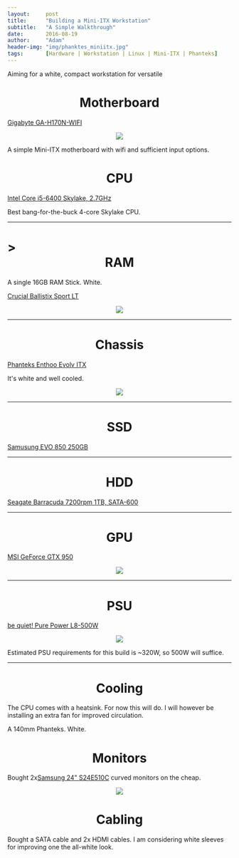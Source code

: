 ```yaml
---
layout:     post
title:      "Building a Mini-ITX Workstation"
subtitle:   "A Simple Walkthrough"
date:       2016-08-19
author:     "Adam"
header-img: "img/phanktes_miniitx.jpg"
tags:		[Hardware | Workstation | Linux | Mini-ITX | Phanteks]
---
```

Aiming for a white, compact workstation for versatile 

<h1><center>Motherboard</center></h1>

[Gigabyte GA-H170N-WIFI](https://www.komplett.dk/product/890451/hardware/bundkort/intel-socket/gigabyte-ga-h170n-wifi-socket-1151)

<center><img src="https://www.scan.co.uk/images/products/2619174-b.jpg"></center>

A simple Mini-ITX motherboard with wifi and sufficient input options.

<h1><center>CPU</center></h1>

[Intel Core i5-6400 Skylake, 2.7GHz](https://www.proshop.dk/CPU/Intel-Core-i5-6400-Skylake-CPU-27-GHz-Intel-LGA1151-4-kerner-Intel-Boxed/2493456)

Best bang-for-the-buck 4-core Skylake CPU.

<hr>

<h1>><center>RAM</center></h1>

A single 16GB RAM Stick. White.

[Crucial Ballistix Sport LT](https://www.proshop.dk/RAM/Crucial-Ballistix-Sport-LT/2538901?s=crucial+ballistix+lt+sport)

<center><img src="https://cdn.proshop-static.eu/Images/2538901_bfbce5189d47..jpg"></center>

<hr>

<h1><center>Chassis</center></h1>

[Phanteks Enthoo Evolv ITX](https://www.komplett.dk/product/893276/hardware/kabinetterbarebone/minimicronano-tower/phanteks-enthoo-evolv-itx)

It's white and well cooled.

<center><img src="http://images17.newegg.com/is/image/newegg/11-854-010-TS?$S640$"></center>

<hr>

<h1><center>SSD</center></h1>

[Samusung EVO 850 250GB](https://www.komplett.dk/product/828769/hardware/harddiskssd/ssd-25/samsung-850-evo-250gb-25-ssd)

<hr>

<h1><center>HDD</center></h1>

[Seagate Barracuda 7200rpm 1TB, SATA-600](https://www.komplett.dk/product/653050/hardware/harddiskssd/harddisk-35/seagate-barracuda-1tb-35)

<hr>

<h1><center>GPU</center></h1>

[MSI GeForce GTX 950](https://www.komplett.dk/product/892367/hardware/grafikkort/pci-express/msi-geforce-gtx-950-2gb)

<center><img src="http://d2ydh70d4b5xgv.cloudfront.net/images/e/2/msi-computer-geforce-gtx-950-2gb-oc-directx-12-sli-support-graphic-card-gtx-e34061d323a3a05c9bd3d37c0671a79c.jpg"></center>

<hr>

<h1><center>PSU</center></h1>

[be quiet! Pure Power L8-500W](https://www.proshop.dk/Stroemforsyning/be-quiet-Pure-Power-L8-500W-Stroemforsyning-500-Watt-120-mm-80-Plus-Bronze-certificeret/2454881)

<center><img src="https://cdn.proshop-static.eu/Images/300x251/2454881_a10cc4cf7510.jpg"></center>

Estimated PSU requirements for this build is ~320W, so 500W will suffice.

<hr>

<h1><center>Cooling</center></h1>

The CPU comes with a heatsink. For now this will do. I will however be installing an extra fan for improved circulation.

A 140mm Phanteks. White.


<h1><center>Monitors</center></h1>

Bought 2x[Samsung 24" S24E510C](https://www.proshop.dk/Skaerm/Samsung-24-Skaerm-SE510C-Series-S24E510C-Sort-4-ms-/2479530) curved monitors on the cheap. 

<center><img src="https://cdn.proshop-static.eu/Images/80x60/2479530_361992dbd371.jpg"></center>

<h1><center>Cabling</center></h1>

Bought a SATA cable and 2x HDMI cables. I am considering white sleeves for improving one the all-white look. 










